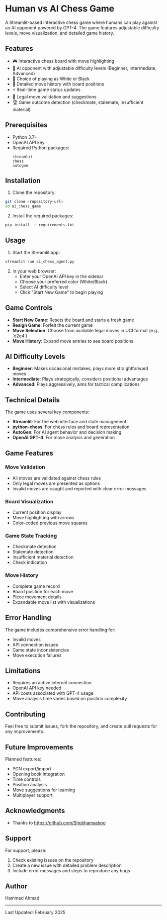 # Human vs AI Chess Game
A Streamlit-based interactive chess game where humans can play against an AI opponent powered by GPT-4. The game features adjustable difficulty levels, move visualization, and detailed game history.

## Features
- 🎮 Interactive chess board with move highlighting
- 🤖 AI opponent with adjustable difficulty levels (Beginner, Intermediate, Advanced)
- 🎨 Choice of playing as White or Black
- 📝 Detailed move history with board positions
- ⚡ Real-time game status updates
- 🎯 Legal move validation and suggestions
- 🏆 Game outcome detection (checkmate, stalemate, insufficient material)

## Prerequisites
- Python 3.7+
- OpenAI API key
- Required Python packages:
  ```
  streamlit
  chess
  autogen
  ```

## Installation

1. Clone the repository:
```bash
git clone <repository-url>
cd ai_chess_game
```

2. Install the required packages:
```bash
pip install -r requirements.txt
```

## Usage

1. Start the Streamlit app:
```bash
streamlit run ai_chess_agent.py
```

2. In your web browser:
   - Enter your OpenAI API key in the sidebar
   - Choose your preferred color (White/Black)
   - Select AI difficulty level
   - Click "Start New Game" to begin playing

## Game Controls

- **Start New Game**: Resets the board and starts a fresh game
- **Resign Game**: Forfeit the current game
- **Move Selection**: Choose from available legal moves in UCI format (e.g., 'e2e4')
- **Move History**: Expand move entries to see board positions

## AI Difficulty Levels

- **Beginner**: Makes occasional mistakes, plays more straightforward moves
- **Intermediate**: Plays strategically, considers positional advantages
- **Advanced**: Plays aggressively, aims for tactical complications

## Technical Details

The game uses several key components:
- **Streamlit**: For the web interface and state management
- **python-chess**: For chess rules and board representation
- **AutoGen**: For AI agent behavior and decision making
- **OpenAI GPT-4**: For move analysis and generation

## Game Features

### Move Validation
- All moves are validated against chess rules
- Only legal moves are presented as options
- Invalid moves are caught and reported with clear error messages

### Board Visualization
- Current position display
- Move highlighting with arrows
- Color-coded previous move squares

### Game State Tracking
- Checkmate detection
- Stalemate detection
- Insufficient material detection
- Check indication

### Move History
- Complete game record
- Board position for each move
- Piece movement details
- Expandable move list with visualizations

## Error Handling

The game includes comprehensive error handling for:
- Invalid moves
- API connection issues
- Game state inconsistencies
- Move execution failures

## Limitations

- Requires an active internet connection
- OpenAI API key needed
- API costs associated with GPT-4 usage
- Move analysis time varies based on position complexity

## Contributing

Feel free to submit issues, fork the repository, and create pull requests for any improvements.

## Future Improvements

Planned features:
- PGN export/import
- Opening book integration
- Time controls
- Position analysis
- Move suggestions for learning
- Multiplayer support


## Acknowledgments

- Thanks to https://github.com/Shubhamsaboo

## Support

For support, please:
1. Check existing issues on the repository
2. Create a new issue with detailed problem description
3. Include error messages and steps to reproduce any bugs

## Author

Hammad Ahmad

---
Last Updated: February 2025
